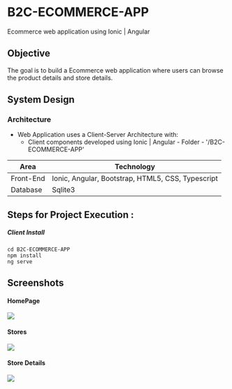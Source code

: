# B2C-ECOMMERCE-APP
Ecommerce web application using Ionic | Angular 

## Objective
The goal is to build a Ecommerce web application where users can browse the product details and store details.    

## System Design
### Architecture
* Web Application uses a Client-Server Architecture with:
  * Client components developed using Ionic | Angular - Folder - '/B2C-ECOMMERCE-APP'   

<table>
<thead>
<tr>
<th>Area</th>
<th>Technology</th>
</tr>
</thead>
<tbody>
	<tr>
		<td>Front-End</td>
		<td>Ionic, Angular, Bootstrap, HTML5, CSS, Typescript</td>
	</tr>
	<tr>
		<td>Database</td>
		<td>Sqlite3</td>
	</tr>
</tbody>
</table>

## Steps for Project Execution :

##### Client Install
```
cd B2C-ECOMMERCE-APP
npm install
ng serve 
```

## Screenshots

#### HomePage
![](https://user-images.githubusercontent.com/55733010/98838320-202ebf80-246a-11eb-8f8f-71d4f999cef9.PNG)

#### Stores
![](https://user-images.githubusercontent.com/55733010/98838430-45233280-246a-11eb-9896-7165e01bc66e.PNG)


#### Store Details
![](https://user-images.githubusercontent.com/55733010/98838552-6f74f000-246a-11eb-8550-b76bfa1c8242.PNG)
